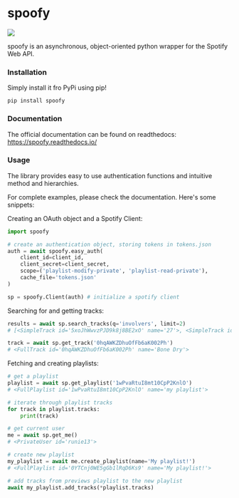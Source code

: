 # spoofy

![](https://readthedocs.org/projects/spoofy/badge/?version=latest)

spoofy is an asynchronous, object-oriented python wrapper for the Spotify Web API.

### Installation
Simply install it fro PyPi using pip!
```
pip install spoofy
```

### Documentation

The official documentation can be found on readthedocs: https://spoofy.readthedocs.io/

### Usage

The library provides easy to use authentication functions and intuitive method and hierarchies.

For complete examples, please check the documentation. Here's some snippets:

Creating an OAuth object and a Spotify Client:
```py
import spoofy

# create an authentication object, storing tokens in tokens.json
auth = await spoofy.easy_auth(
    client_id=client_id,
    client_secret=client_secret,
    scope=('playlist-modify-private', 'playlist-read-private'),
    cache_file='tokens.json'
)

sp = spoofy.Client(auth) # initialize a spotify client
```

Searching for and getting tracks:
```py
results = await sp.search_tracks(q='involvers', limit=2)
# [<SimpleTrack id='5xoJhWwvzPJD9k8j8BE2xO' name='27'>, <SimpleTrack id='0WUTBejxPUhURFCFfSYbDc' name='Fighting My Fight'>]

track = await sp.get_track('0hqAWKZDhuOfFb6aK002Ph')
# <FullTrack id='0hqAWKZDhuOfFb6aK002Ph' name='Bone Dry'>
```

Fetching and creating playlists:
```py
# get a playlist
playlist = await sp.get_playlist('1wPvaRtuI8mt10CpP2KnlO')
# <FullPlaylist id='1wPvaRtuI8mt10CpP2KnlO' name='my playlist'>

# iterate through playlist tracks
for track in playlist.tracks:
    print(track)

# get current user
me = await sp.get_me()
# <PrivateUser id='runie13'>

# create new playlist
my_playlist = await me.create_playlist(name='My playlist!')
# <FullPlaylist id='0YTCnj0WE5gGb1lRqD6Ks9' name='My playlist!'>

# add tracks from previews playlist to the new playlist
await my_playlist.add_tracks(*playlist.tracks)
```
